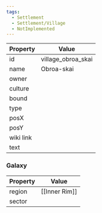 ```yaml
---
tags:
  - Settlement
  - Settlement/Village
  - NotImplemented
---
```


| Property  | Value              |
| --------- | ------------------ |
| id        | village_obroa_skai |
| name      | Obroa-skai         |
| owner     |                    |
| culture   |                    |
| bound     |                    |
| type      |                    |
| posX      |                    |
| posY      |                    |
| wiki link |                    |
| text      |                    |

### Galaxy
| Property | Value         |
| -------- | ------------- |
| region   | [[Inner Rim]] |
| sector   |               |
